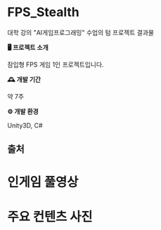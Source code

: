 # FPS_Stealth
대학 강의 "AI게임프로그래밍" 수업의 텀 프로젝트 결과물

**🖥️ 프로젝트 소개**

잠입형 FPS 게임 1인 프로젝트입니다.

**🕰️ 개발 기간**

약 7주

**⚙️ 개발 환경**

Unity3D, C#

## 출처

# 인게임 풀영상

# 주요 컨텐츠 사진
